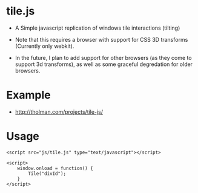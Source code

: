 # tile.js

* A Simple javascript replication of windows tile interactions (tilting)

* Note that this requires a browser with support for CSS 3D transforms (Currently only webkit).

* In the future, I plan to add support for other browsers (as they come to support 3d transforms), as well as some graceful degredation for older browsers.

# Example

* http://tholman.com/projects/tile-js/

# Usage

```
<script src="js/tile.js" type="text/javascript"></script>

<script>
	window.onload = function() {
		Tile("divId");
	}
</script>
```